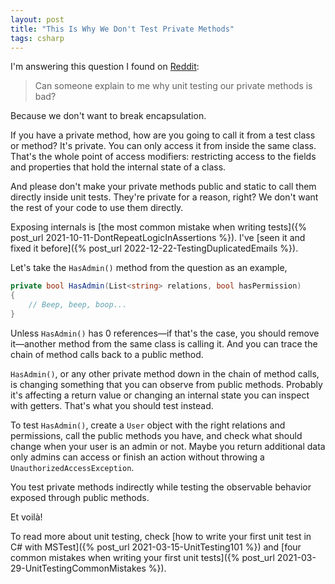```yaml
---
layout: post
title: "This Is Why We Don't Test Private Methods"
tags: csharp
---
```


I'm answering this question I found on [Reddit](https://www.reddit.com/r/csharp/comments/1gf2r6s/trying_to_understand_why_we_dont_test_private/):

> Can someone explain to me why unit testing our private methods is bad?

Because we don't want to break encapsulation.

If you have a private method, how are you going to call it from a test class or method? It's private. You can only access it from inside the same class. That's the whole point of access modifiers: restricting access to the fields and properties that hold the internal state of a class.

And please don't make your private methods public and static to call them directly inside unit tests. They're private for a reason, right? We don't want the rest of your code to use them directly.

Exposing internals is [the most common mistake when writing tests]({% post_url 2021-10-11-DontRepeatLogicInAssertions %}). I've [seen it and fixed it before]({% post_url 2022-12-22-TestingDuplicatedEmails %}).

Let's take the `HasAdmin()` method from the question as an example,

```csharp
private bool HasAdmin(List<string> relations, bool hasPermission)
{
	// Beep, beep, boop...
}
```

Unless `HasAdmin()` has 0 references—if that's the case, you should remove it—another method from the same class is calling it. And you can trace the chain of method calls back to a public method.

`HasAdmin()`, or any other private method down in the chain of method calls, is changing something that you can observe from public methods. Probably it's affecting a return value or changing an internal state you can inspect with getters. That's what you should test instead.

To test `HasAdmin()`, create a `User` object with the right relations and permissions, call the public methods you have, and check what should change when your user is an admin or not. Maybe you return additional data only admins can access or finish an action without throwing a `UnauthorizedAccessException`.

You test private methods indirectly while testing the observable behavior exposed through public methods.

Et voilà!

To read more about unit testing, check [how to write your first unit test in C# with MSTest]({% post_url 2021-03-15-UnitTesting101 %}) and [four common mistakes when writing your first unit tests]({% post_url 2021-03-29-UnitTestingCommonMistakes %}).

